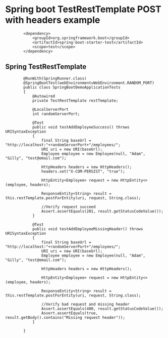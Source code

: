 #	Spring boot TestRestTemplate POST with headers example

			
			<dependency>
				<groupId>org.springframework.boot</groupId>
				<artifactId>spring-boot-starter-test</artifactId>
				<scope>test</scope>
			</dependency>
			
##	Spring TestRestTemplate

			@RunWith(SpringRunner.class)
			@SpringBootTest(webEnvironment=WebEnvironment.RANDOM_PORT)
			public class SpringBootDemoApplicationTests
			{
				@Autowired
				private TestRestTemplate restTemplate;
				 
				@LocalServerPort
				int randomServerPort;
			 
				@Test
				public void testAddEmployeeSuccess() throws URISyntaxException
				{
					final String baseUrl = "http://localhost:"+randomServerPort+"/employees/";
					URI uri = new URI(baseUrl);
					Employee employee = new Employee(null, "Adam", "Gilly", "test@email.com");
					 
					HttpHeaders headers = new HttpHeaders();
					headers.set("X-COM-PERSIST", "true");     
			 
					HttpEntity<Employee> request = new HttpEntity<>(employee, headers);
					 
					ResponseEntity<String> result = this.restTemplate.postForEntity(uri, request, String.class);
					 
					//Verify request succeed
					Assert.assertEquals(201, result.getStatusCodeValue());
				}
				 
				@Test
				public void testAddEmployeeMissingHeader() throws URISyntaxException
				{
					final String baseUrl = "http://localhost:"+randomServerPort+"/employees/";
					URI uri = new URI(baseUrl);
					Employee employee = new Employee(null, "Adam", "Gilly", "test@email.com");
					 
					HttpHeaders headers = new HttpHeaders();
			 
					HttpEntity<Employee> request = new HttpEntity<>(employee, headers);
					 
					ResponseEntity<String> result = this.restTemplate.postForEntity(uri, request, String.class);
					 
					//Verify bad request and missing header
					Assert.assertEquals(400, result.getStatusCodeValue());
					Assert.assertEquals(true, result.getBody().contains("Missing request header"));
				}
			 
			}